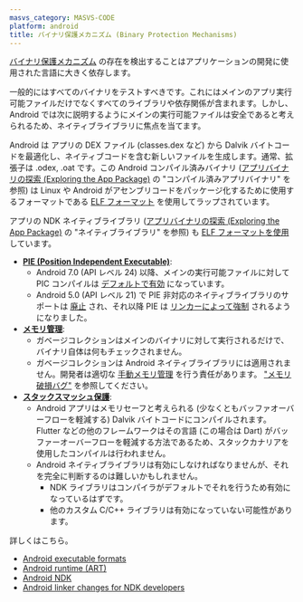 ```yaml
---
masvs_category: MASVS-CODE
platform: android
title: バイナリ保護メカニズム (Binary Protection Mechanisms)
---
```


[バイナリ保護メカニズム](../../../Document/0x04h-Testing-Code-Quality.md#binary-protection-mechanisms) の存在を検出することはアプリケーションの開発に使用された言語に大きく依存します。

一般的にはすべてのバイナリをテストすべきです。これにはメインのアプリ実行可能ファイルだけでなくすべてのライブラリや依存関係が含まれます。しかし、Android では次に説明するようにメインの実行可能ファイルは安全であると考えられるため、ネイティブライブラリに焦点を当てます。

Android は アプリの DEX ファイル (classes.dex など) から Dalvik バイトコードを最適化し、ネイティブコードを含む新しいファイルを生成します。通常、拡張子は .odex, .oat です。この Android コンパイル済みバイナリ ([アプリバイナリの探索 (Exploring the App Package)](../../../techniques/android/MASTG-TECH-0007.md) の "コンパイル済みアプリバイナリ" を参照) は Linux や Android がアセンブリコードをパッケージ化するために使用するフォーマットである [ELF フォーマット](https://refspecs.linuxfoundation.org/elf/gabi4+/contents.html) を使用してラップされています。

アプリの NDK ネイティブライブラリ ([アプリバイナリの探索 (Exploring the App Package)](../../../techniques/android/MASTG-TECH-0007.md) の "ネイティブライブラリ" を参照) も [ELF フォーマットを使用](https://developer.android.com/ndk/guides/abis) しています。

- [**PIE (Position Independent Executable)**](../../../Document/0x04h-Testing-Code-Quality.md#position-independent-code):
    - Android 7.0 (API レベル 24) 以降、メインの実行可能ファイルに対して PIC コンパイルは [デフォルトで有効](https://source.android.com/devices/tech/dalvik/configure) になっています。
    - Android 5.0 (API レベル 21) で PIE 非対応のネイティブライブラリのサポートは [廃止](https://source.android.com/security/enhancements/enhancements50) され、それ以降 PIE は [リンカーによって強制](https://cs.android.com/android/platform/superproject/+/master:bionic/linker/linker_main.cpp;l=430) されるようになりました。
- [**メモリ管理**](../../../Document/0x04h-Testing-Code-Quality.md#memory-management):
    - ガベージコレクションはメインのバイナリに対して実行されるだけで、バイナリ自体は何もチェックされません。
    - ガベージコレクションは Android ネイティブライブラリには適用されません。開発者は適切な [手動メモリ管理](../../../Document/0x04h-Testing-Code-Quality.md#manual-memory-management) を行う責任があります。 ["メモリ破損バグ"](../../../Document/0x04h-Testing-Code-Quality.md#memory-corruption-bugs) を参照してください。
- [**スタックスマッシュ保護**](../../../Document/0x04h-Testing-Code-Quality.md#stack-smashing-protection):
    - Android アプリはメモリセーフと考えられる (少なくともバッファオーバーフローを軽減する) Dalvik バイトコードにコンパイルされます。Flutter などの他のフレームワークはその言語 (この場合は Dart) がバッファーオーバーフローを軽減する方法であるため、スタックカナリアを使用したコンパイルは行われません。
    - Android ネイティブライブラリは有効にしなければなりませんが、それを完全に判断するのは難しいかもしれません。
        - NDK ライブラリはコンパイラがデフォルトでそれを行うため有効になっているはずです。
        - 他のカスタム C/C++ ライブラリは有効になっていない可能性があります。

詳しくはこちら。

- [Android executable formats](https://lief-project.github.io/doc/latest/tutorials/10_android_formats.html)
- [Android runtime (ART)](https://source.android.com/devices/tech/dalvik/configure#how_art_works)
- [Android NDK](https://developer.android.com/ndk/guides)
- [Android linker changes for NDK developers](https://android.googlesource.com/platform/bionic/+/master/android-changes-for-ndk-developers.md)
